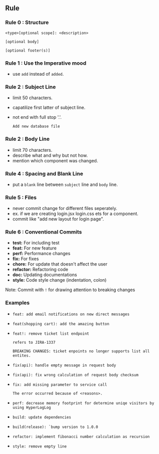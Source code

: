 ## Rule

### Rule 0 : Structure

```
<type>[optional scope]: <description>

[optional body]

[optional footer(s)]
```

### Rule 1 : Use the Imperative mood

- use `add` instead of `added`.

### Rule 2 : Subject Line

- limit 50 characters.
- capatilize first latter of subject line.
- not end with full stop '.'.

    ```
    Add new database file
    ```

### Rule 2 : Body Line

- limit 70 characters.
- describe what and why but not how.
- mention which component was changed.

### Rule 4 : Spacing and Blank Line

- put a `blank` line between `subject` line and `body` line.

### Rule 5 : Files

- never commit change for different files seperately. 
- ex. if we are creating login.jsx login.css ets for a component.
- commit like "add new layout for login page".

### Rule 6 : Conventional Commits

- **test:** For including test
- **feat:** For new feature
- **perf:** Performance changes
- **fix:** For fixes
- **chore:** For update that doesn't affect the user
- **refactor:** Refactoring code
- **doc:** Updating documentations
- **style:** Code style change (indentation, colon)

Note: Commit with `!` for drawing attention to breaking changes

### Examples
* ```
  feat: add email notifications on new direct messages
  ```
* ```
  feat(shopping cart): add the amazing button
  ```
* ```
  feat!: remove ticket list endpoint

  refers to JIRA-1337

  BREAKING CHANGES: ticket enpoints no longer supports list all entites.
  ```
* ```
  fix(api): handle empty message in request body
  ```
* ```
  fix(api): fix wrong calculation of request body checksum
  ```
* ```
  fix: add missing parameter to service call

  The error occurred because of <reasons>.
  ```
* ```
  perf: decrease memory footprint for determine uniqe visitors by using HyperLogLog
  ```
* ```
  build: update dependencies
  ```
* ```
  build(release): `bump version to 1.0.0
  ```
* ```
  refactor: implement fibonacci number calculation as recursion
  ```
* ```
  style: remove empty line
  ```